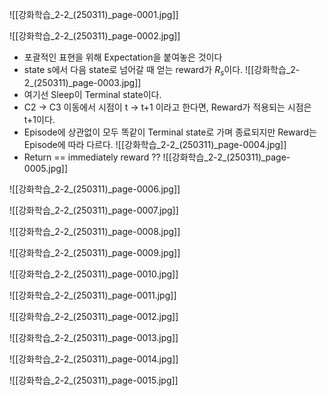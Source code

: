 ![[강화학습_2-2_(250311)_page-0001.jpg]]

![[강화학습_2-2_(250311)_page-0002.jpg]]
- 포괄적인 표현을 위해 Expectation을 붙여놓은 것이다
- state s에서 다음 state로 넘어갈 때 얻는 reward가 $R_s$이다.
![[강화학습_2-2_(250311)_page-0003.jpg]]
- 여기선 Sleep이 Terminal state이다.
- C2 -> C3 이동에서 시점이 t -> t+1 이라고 한다면, Reward가 적용되는 시점은 t+1이다.
- Episode에 상관없이 모두 똑같이 Terminal state로 가며 종료되지만 Reward는 Episode에 따라 다르다.
![[강화학습_2-2_(250311)_page-0004.jpg]]
- Return == immediately reward ??
![[강화학습_2-2_(250311)_page-0005.jpg]]

![[강화학습_2-2_(250311)_page-0006.jpg]]

![[강화학습_2-2_(250311)_page-0007.jpg]]

![[강화학습_2-2_(250311)_page-0008.jpg]]

![[강화학습_2-2_(250311)_page-0009.jpg]]

![[강화학습_2-2_(250311)_page-0010.jpg]]

![[강화학습_2-2_(250311)_page-0011.jpg]]

![[강화학습_2-2_(250311)_page-0012.jpg]]

![[강화학습_2-2_(250311)_page-0013.jpg]]

![[강화학습_2-2_(250311)_page-0014.jpg]]

![[강화학습_2-2_(250311)_page-0015.jpg]]
